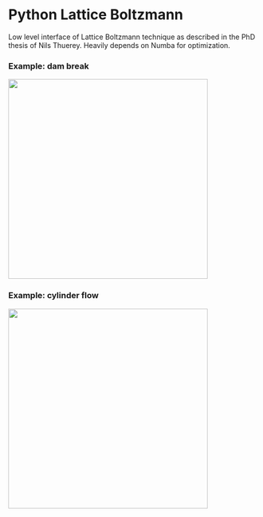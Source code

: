 # Python Lattice Boltzmann 
Low level interface of Lattice Boltzmann technique as described in the PhD thesis of Nils Thuerey. Heavily depends on Numba for optimization.  

### Example: dam break
<img src="https://raw.githubusercontent.com/Maarten-vd-Sande/lbm/master/examples/dambreak.gif" width="400" height="400" />

### Example: cylinder flow
<img src="https://raw.githubusercontent.com/Maarten-vd-Sande/lbm/master/examples/cylinder_flow.gif" width="400" height="400" />
